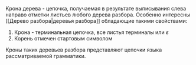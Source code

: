 Крона дерева - цепочка, получаемая в результате выписывания слева направо отметки листьев любого дерева разбора.
Особенно интересны [[Дерево разбора|деревья разбора]] обладающие такими свойствами:
1) Крона - терминальная цепочка, все листья терминалы или $\varepsilon$ 
2) Корень отмечен стартовым символом

Кроны таких деревьев разбора представляют цепочки языка рассматриваемой грамматики.